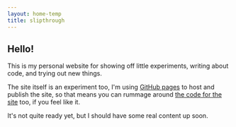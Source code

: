 ```yaml
---
layout: home-temp
title: slipthrough
---
```



## Hello! ##

This is my personal website for showing off little experiments, writing about code, and trying out new things.

The site itself is an experiment too, I'm using [GitHub pages](http://pages.github.com/) to host and publish the site, so that means you can rummage around [the code for the site](https://github.com/garyb/garyb.github.com) too, if you feel like it.

It's not quite ready yet, but I should have some real content up soon.